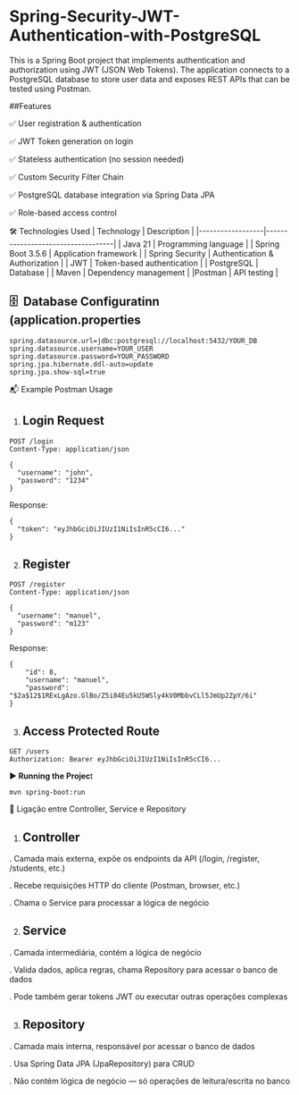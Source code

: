 # Spring-Security-JWT-Authentication-with-PostgreSQL
This is a Spring Boot project that implements authentication and authorization using JWT (JSON Web Tokens).
The application connects to a PostgreSQL database to store user data and exposes REST APIs that can be tested using Postman.

##Features

✅  User registration & authentication

✅  JWT Token generation on login

✅  Stateless authentication (no session needed)

✅  Custom Security Filter Chain

✅  PostgreSQL database integration via Spring Data JPA

✅  Role-based access control


🛠️ Technologies Used
| Technology        | Description                       |
|------------------|-----------------------------------|
| Java 21           | Programming language              |
| Spring Boot 3.5.6 | Application framework             |
| Spring Security   | Authentication & Authorization    |
| JWT               | Token-based authentication        |
| PostgreSQL	    | Database                          |
| Maven		    | Dependency management             |
|Postman	    | API testing                       |


## 🗄  ️ Database Configuratinn (application.properties
```properties
spring.datasource.url=jdbc:postgresql://localhost:5432/YOUR_DB
spring.datasource.username=YOUR_USER
spring.datasource.password=YOUR_PASSWORD
spring.jpa.hibernate.ddl-auto=update
spring.jpa.show-sql=true
```

📬 Example Postman Usage

1. ## Login Request
```
POST /login
Content-Type: application/json

{
  "username": "john",
  "password": "1234"
}
```

Response:
```
{
  "token": "eyJhbGciOiJIUzI1NiIsInR5cCI6..."
}
```

2. ## Register

```
POST /register
Content-Type: application/json

{
  "username": "manuel",
  "password": "m123"
}
```

Response:
```
{
    "id": 8,
    "username": "manuel",
    "password": "$2a$12$1RExLgAzo.GlBo/Z5i84Eu5kU5WSly4kV0MbbvCLl5JmUp2ZpY/6i"
}
```

3. ## Access Protected Route
```
GET /users
Authorization: Bearer eyJhbGciOiJIUzI1NiIsInR5cCI6...
```
▶**️ Running the Projec**t
```
mvn spring-boot:run
```

🔗 Ligação entre Controller, Service e Repository

1. ## **Controller**

 . Camada mais externa, expõe os endpoints da API (/login, /register, /students, etc.)

 . Recebe requisições HTTP do cliente (Postman, browser, etc.)

 . Chama o Service para processar a lógica de negócio

2. ## **Service**

 . Camada intermediária, contém a lógica de negócio

 . Valida dados, aplica regras, chama Repository para acessar o banco de dados
 
 . Pode também gerar tokens JWT ou executar outras operações complexas

3. ## **Repository**

 . Camada mais interna, responsável por acessar o banco de dados

 . Usa Spring Data JPA (JpaRepository) para CRUD

 . Não contém lógica de negócio — só operações de leitura/escrita no banco
